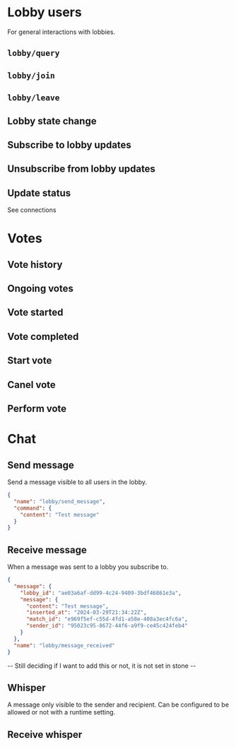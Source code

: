 # Lobby users
For general interactions with lobbies.

## `lobby/query`

## `lobby/join`

## `lobby/leave`

## Lobby state change

## Subscribe to lobby updates

## Unsubscribe from lobby updates

## Update status
See connections

# Votes
## Vote history

## Ongoing votes

## Vote started

## Vote completed

## Start vote

## Canel vote

## Perform vote

# Chat
## Send message
Send a message visible to all users in the lobby.

```json
{
  "name": "lobby/send_message",
  "command": {
    "content": "Test message"
  }
}
```

## Receive message
When a message was sent to a lobby you subscribe to.

```json
{
  "message": {
    "lobby_id": "ae03a6af-dd99-4c24-9409-3bdf46861e3a",
    "message": {
      "content": "Test message",
      "inserted_at": "2024-03-29T21:34:22Z",
      "match_id": "e969f5ef-c55d-4fd1-a58e-408a3ec4fc6a",
      "sender_id": "95023c95-8672-44f6-a9f9-ce45c424feb4"
    }
  },
  "name": "lobby/message_received"
}
```

-- Still deciding if I want to add this or not, it is not set in stone --

## Whisper
A message only visible to the sender and recipient. Can be configured to be allowed or not with a runtime setting.

## Receive whisper
```
